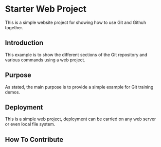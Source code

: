 # Starter Web Project

This is a simple website project for
showing how to use Git and Githuh together.

## Introduction

This example is to show the different
sections of the Git repository and various 
commands using a web project.

## Purpose

As stated, the main purpose is to
provide a simple example for Git training
demos.

## Deployment

This is a simple web project, deployment
can be carried on any web server or even 
local file system.

## How To Contribute


